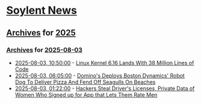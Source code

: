 # [Soylent News](../../../README.md)

## [Archives](../../index.md) for [2025](../index.md)

### [Archives](../../index.md) for [2025-08-03](index.md)

* [2025-08-03, 10:50:00](https://soylentnews.org/article.pl?sid=25/08/02/1242221&from=rss) - [Linux Kernel 6.16 Lands With 38 Million Lines of Code](https://soylentnews.org/article.pl?sid=25/08/02/1242221&from=rss)
* [2025-08-03, 06:05:00](https://soylentnews.org/article.pl?sid=25/08/02/0446236&from=rss) - [Domino's Deploys Boston Dynamics' Robot Dog To Deliver Pizza And Fend Off Seagulls On Beaches](https://soylentnews.org/article.pl?sid=25/08/02/0446236&from=rss)
* [2025-08-03, 01:22:00](https://soylentnews.org/article.pl?sid=25/08/01/2222237&from=rss) - [Hackers Steal Driver's Licenses, Private Data of Women Who Signed up for App that Lets Them Rate Men](https://soylentnews.org/article.pl?sid=25/08/01/2222237&from=rss)
